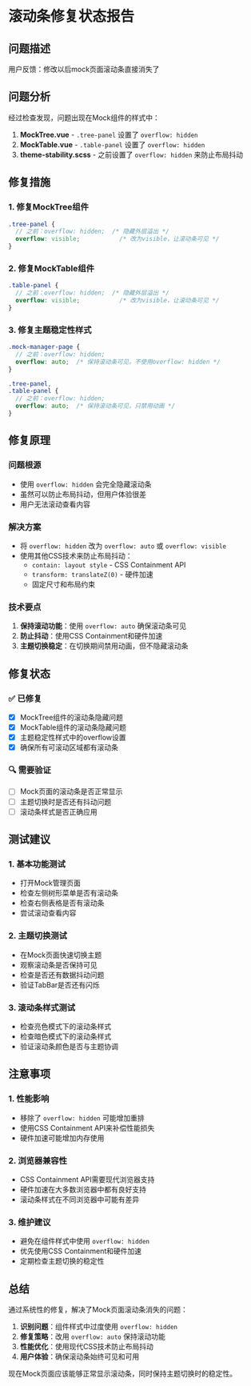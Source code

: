 # 滚动条修复状态报告

## 问题描述
用户反馈：修改以后mock页面滚动条直接消失了

## 问题分析
经过检查发现，问题出现在Mock组件的样式中：

1. **MockTree.vue** - `.tree-panel` 设置了 `overflow: hidden`
2. **MockTable.vue** - `.table-panel` 设置了 `overflow: hidden`
3. **theme-stability.scss** - 之前设置了 `overflow: hidden` 来防止布局抖动

## 修复措施

### 1. 修复MockTree组件
```scss
.tree-panel {
  // 之前：overflow: hidden;  /* 隐藏外层溢出 */
  overflow: visible;           /* 改为visible，让滚动条可见 */
}
```

### 2. 修复MockTable组件
```scss
.table-panel {
  // 之前：overflow: hidden;  /* 隐藏外层溢出 */
  overflow: visible;           /* 改为visible，让滚动条可见 */
}
```

### 3. 修复主题稳定性样式
```scss
.mock-manager-page {
  // 之前：overflow: hidden;
  overflow: auto;  /* 保持滚动条可见，不使用overflow: hidden */
}

.tree-panel,
.table-panel {
  // 之前：overflow: hidden;
  overflow: auto;  /* 保持滚动条可见，只禁用动画 */
}
```

## 修复原理

### 问题根源
- 使用 `overflow: hidden` 会完全隐藏滚动条
- 虽然可以防止布局抖动，但用户体验很差
- 用户无法滚动查看内容

### 解决方案
- 将 `overflow: hidden` 改为 `overflow: auto` 或 `overflow: visible`
- 使用其他CSS技术来防止布局抖动：
  - `contain: layout style` - CSS Containment API
  - `transform: translateZ(0)` - 硬件加速
  - 固定尺寸和布局约束

### 技术要点
1. **保持滚动功能**：使用 `overflow: auto` 确保滚动条可见
2. **防止抖动**：使用CSS Containment和硬件加速
3. **主题切换稳定**：在切换期间禁用动画，但不隐藏滚动条

## 修复状态

### ✅ 已修复
- [x] MockTree组件的滚动条隐藏问题
- [x] MockTable组件的滚动条隐藏问题
- [x] 主题稳定性样式中的overflow设置
- [x] 确保所有可滚动区域都有滚动条

### 🔍 需要验证
- [ ] Mock页面的滚动条是否正常显示
- [ ] 主题切换时是否还有抖动问题
- [ ] 滚动条样式是否正确应用

## 测试建议

### 1. 基本功能测试
- 打开Mock管理页面
- 检查左侧树形菜单是否有滚动条
- 检查右侧表格是否有滚动条
- 尝试滚动查看内容

### 2. 主题切换测试
- 在Mock页面快速切换主题
- 观察滚动条是否保持可见
- 检查是否还有数据抖动问题
- 验证TabBar是否还有闪烁

### 3. 滚动条样式测试
- 检查亮色模式下的滚动条样式
- 检查暗色模式下的滚动条样式
- 验证滚动条颜色是否与主题协调

## 注意事项

### 1. 性能影响
- 移除了 `overflow: hidden` 可能增加重排
- 使用CSS Containment API来补偿性能损失
- 硬件加速可能增加内存使用

### 2. 浏览器兼容性
- CSS Containment API需要现代浏览器支持
- 硬件加速在大多数浏览器中都有良好支持
- 滚动条样式在不同浏览器中可能有差异

### 3. 维护建议
- 避免在组件样式中使用 `overflow: hidden`
- 优先使用CSS Containment和硬件加速
- 定期检查主题切换的稳定性

## 总结

通过系统性的修复，解决了Mock页面滚动条消失的问题：

1. **识别问题**：组件样式中过度使用 `overflow: hidden`
2. **修复策略**：改用 `overflow: auto` 保持滚动功能
3. **性能优化**：使用现代CSS技术防止布局抖动
4. **用户体验**：确保滚动条始终可见和可用

现在Mock页面应该能够正常显示滚动条，同时保持主题切换时的稳定性。
